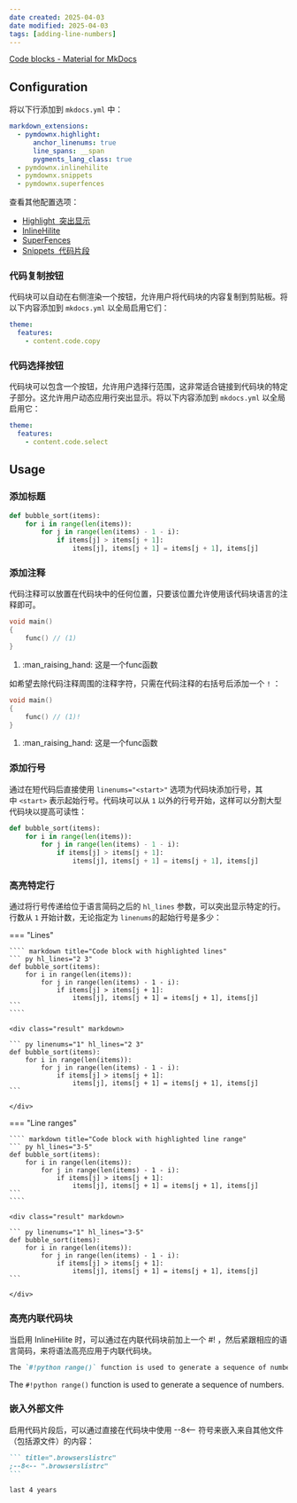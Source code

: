```yaml
---
date created: 2025-04-03
date modified: 2025-04-03
tags: [adding-line-numbers]
---
```

[Code blocks - Material for MkDocs](https://squidfunk.github.io/mkdocs-material/reference/code-blocks/)
## Configuration

将以下行添加到 `mkdocs.yml` 中：
```yaml
markdown_extensions:
  - pymdownx.highlight:
      anchor_linenums: true
      line_spans: __span
      pygments_lang_class: true
  - pymdownx.inlinehilite
  - pymdownx.snippets
  - pymdownx.superfences
```

查看其他配置选项：

- [Highlight  突出显示](https://squidfunk.github.io/mkdocs-material/setup/extensions/python-markdown-extensions/#highlight)
- [InlineHilite](https://squidfunk.github.io/mkdocs-material/setup/extensions/python-markdown-extensions/#inlinehilite)
- [SuperFences](https://squidfunk.github.io/mkdocs-material/setup/extensions/python-markdown-extensions/#superfences)
- [Snippets  代码片段](https://squidfunk.github.io/mkdocs-material/setup/extensions/python-markdown-extensions/#snippets)

### 代码复制按钮

代码块可以自动在右侧渲染一个按钮，允许用户将代码块的内容复制到剪贴板。将以下内容添加到 `mkdocs.yml` 以全局启用它们：
```yaml
theme:
  features:
    - content.code.copy
```

### 代码选择按钮

代码块可以包含一个按钮，允许用户选择行范围，这非常适合链接到代码块的特定子部分。这允许用户动态应用行突出显示。将以下内容添加到 `mkdocs.yml` 以全局启用它：
```yaml
theme:
  features:
    - content.code.select
```

## Usage

### 添加标题

``` py title="bubble_sort.py"
def bubble_sort(items):
    for i in range(len(items)):
        for j in range(len(items) - 1 - i):
            if items[j] > items[j + 1]:
                items[j], items[j + 1] = items[j + 1], items[j]
```

### 添加注释

代码注释可以放置在代码块中的任何位置，只要该位置允许使用该代码块语言的注释即可。

```cpp
void main()
{
	func() // (1)
}
```

1.  :man_raising_hand: 这是一个func函数

如希望去除代码注释周围的注释字符，只需在代码注释的右括号后添加一个 `!` ：
```cpp
void main()
{
	func() // (1)!
}
```

1.  :man_raising_hand: 这是一个func函数

### 添加行号

通过在短代码后直接使用 `linenums="<start>"` 选项为代码块添加行号，其中 `<start>` 表示起始行号。代码块可以从 `1` 以外的行号开始，这样可以分割大型代码块以提高可读性：

``` py linenums="1"
def bubble_sort(items):
    for i in range(len(items)):
        for j in range(len(items) - 1 - i):
            if items[j] > items[j + 1]:
                items[j], items[j + 1] = items[j + 1], items[j]
```

### 高亮特定行

通过将行号传递给位于语言简码之后的 `hl_lines` 参数，可以突出显示特定的行。行数从 `1` 开始计数，无论指定为 `linenums`的起始行号是多少：

=== "Lines"

    ```` markdown title="Code block with highlighted lines"
    ``` py hl_lines="2 3"
    def bubble_sort(items):
        for i in range(len(items)):
            for j in range(len(items) - 1 - i):
                if items[j] > items[j + 1]:
                    items[j], items[j + 1] = items[j + 1], items[j]
    ```
    ````

    <div class="result" markdown>

    ``` py linenums="1" hl_lines="2 3"
    def bubble_sort(items):
        for i in range(len(items)):
            for j in range(len(items) - 1 - i):
                if items[j] > items[j + 1]:
                    items[j], items[j + 1] = items[j + 1], items[j]
    ```

    </div>

=== "Line ranges"

    ```` markdown title="Code block with highlighted line range"
    ``` py hl_lines="3-5"
    def bubble_sort(items):
        for i in range(len(items)):
            for j in range(len(items) - 1 - i):
                if items[j] > items[j + 1]:
                    items[j], items[j + 1] = items[j + 1], items[j]
    ```
    ````

    <div class="result" markdown>

    ``` py linenums="1" hl_lines="3-5"
    def bubble_sort(items):
        for i in range(len(items)):
            for j in range(len(items) - 1 - i):
                if items[j] > items[j + 1]:
                    items[j], items[j + 1] = items[j + 1], items[j]
    ```

    </div>

  [Adding line numbers]: #adding-line-numbers

### 高亮内联代码块

  当启用 InlineHilite 时，可以通过在内联代码块前加上一个 #! ，然后紧跟相应的语言简码，来将语法高亮应用于内联代码块。

  ``` markdown title="Inline code block"
The `#!python range()` function is used to generate a sequence of numbers.
```

<div class="result" markdown>

The `#!python range()` function is used to generate a sequence of numbers.

</div>

### 嵌入外部文件

启用代码片段后，可以通过直接在代码块中使用 --8<-- 符号来嵌入来自其他文件（包括源文件）的内容：

```` markdown title="Code block with external content"
``` title=".browserslistrc"
;--8<-- ".browserslistrc"
```
````

<div class="result" markdown>

``` title=".browserslistrc"
last 4 years
```
